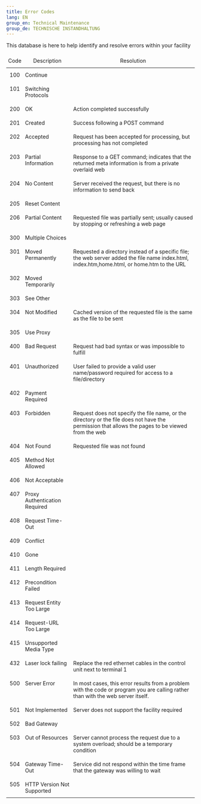```yaml
---
title: Error Codes
lang: EN
group_en: Technical Maintenance
group_de: TECHNISCHE INSTANDHALTUNG
---
```


This database is here to help identify and resolve errors within your facility

<style type="text/css">
.tg  {border-collapse:collapse;border-spacing:0;margin:0px auto;}
.tg td{border-style:solid;border-width:0px;font-size:14px;overflow:hidden;
  padding:10px 5px;word-break:normal;}
.tg th{border-style:solid;border-width:0px;font-size:14px;font-weight:normal;
  overflow:hidden;padding:10px 5px;word-break:normal;}
.tg .tg-baqh{text-align:center;vertical-align:top}
.tg .tg-u5z2{font-family:inherit;text-align:center;vertical-align:top}
.tg .tg-0lax{text-align:left;vertical-align:top}
tr:hover {background-color: coral;}
</style>
<table class="tg">
<thead>
  <tr>
    <th class="tg-u5z2">Code</th>
    <th class="tg-baqh">Description</th>
    <th class="tg-baqh">Resolution</th>
  </tr>
</thead>
<tbody>
  <tr>
    <td class="tg-baqh">100</td>
    <td class="tg-0lax">Continue</td>
    <td class="tg-0lax"></td>
  </tr>
  <tr>
    <td class="tg-baqh">101</td>
    <td class="tg-0lax">Switching Protocols</td>
    <td class="tg-0lax"></td>
  </tr>
  <tr>
    <td class="tg-baqh">200</td>
    <td class="tg-0lax">OK</td>
    <td class="tg-0lax">Action completed successfully</td>
  </tr>
  <tr>
    <td class="tg-baqh">201</td>
    <td class="tg-0lax">Created</td>
    <td class="tg-0lax">Success following a POST command</td>
  </tr>
  <tr>
    <td class="tg-baqh">202</td>
    <td class="tg-0lax">Accepted</td>
    <td class="tg-0lax">Request has been accepted for processing, but processing has not completed</td>
  </tr>
  <tr>
    <td class="tg-baqh">203</td>
    <td class="tg-0lax">Partial Information</td>
    <td class="tg-0lax">Response to a GET command; indicates that the returned meta information is from a private overlaid web</td>
  </tr>
  <tr>
    <td class="tg-baqh">204</td>
    <td class="tg-0lax">No Content</td>
    <td class="tg-0lax">Server received the request, but there is no information to send back</td>
  </tr>
  <tr>
    <td class="tg-baqh">205</td>
    <td class="tg-0lax">Reset Content</td>
    <td class="tg-0lax"></td>
  </tr>
  <tr>
    <td class="tg-baqh">206</td>
    <td class="tg-0lax">Partial Content</td>
    <td class="tg-0lax">Requested file was partially sent; usually caused by stopping or refreshing a web page</td>
  </tr>
  <tr>
    <td class="tg-baqh">300</td>
    <td class="tg-0lax">Multiple Choices</td>
    <td class="tg-0lax"></td>
  </tr>
  <tr>
    <td class="tg-baqh">301</td>
    <td class="tg-0lax">Moved Permanently</td>
    <td class="tg-0lax">Requested a directory instead of a specific file; the web server added the file name index.html, index.htm,home.html, or home.htm to the URL</td>
  </tr>
  <tr>
    <td class="tg-baqh">302</td>
    <td class="tg-0lax">Moved Temporarily</td>
    <td class="tg-0lax"></td>
  </tr>
  <tr>
    <td class="tg-baqh">303</td>
    <td class="tg-0lax">See Other</td>
    <td class="tg-0lax"></td>
  </tr>
  <tr>
    <td class="tg-baqh">304</td>
    <td class="tg-0lax">Not Modified</td>
    <td class="tg-0lax">Cached version of the requested file is the same as the file to be sent</td>
  </tr>
  <tr>
    <td class="tg-baqh">305</td>
    <td class="tg-0lax">Use Proxy</td>
    <td class="tg-0lax"></td>
  </tr>
  <tr>
    <td class="tg-baqh">400</td>
    <td class="tg-0lax">Bad Request</td>
    <td class="tg-0lax">Request had bad syntax or was impossible to fulfill</td>
  </tr>
  <tr>
    <td class="tg-baqh">401</td>
    <td class="tg-0lax">Unauthorized</td>
    <td class="tg-0lax">User failed to provide a valid user name/password required for access to a file/directory</td>
  </tr>
  <tr>
    <td class="tg-baqh">402</td>
    <td class="tg-0lax">Payment Required</td>
    <td class="tg-0lax"></td>
  </tr>
  <tr>
    <td class="tg-baqh">403</td>
    <td class="tg-0lax">Forbidden</td>
    <td class="tg-0lax">Request does not specify the file name, or the directory or the file does not have the permission that allows the pages to be viewed from the web</td>
  </tr>
  <tr>
    <td class="tg-baqh">404</td>
    <td class="tg-0lax">Not Found</td>
    <td class="tg-0lax">Requested file was not found</td>
  </tr>
  <tr>
    <td class="tg-baqh">405</td>
    <td class="tg-0lax">Method Not Allowed</td>
    <td class="tg-0lax"></td>
  </tr>
  <tr>
    <td class="tg-baqh">406</td>
    <td class="tg-0lax">Not Acceptable</td>
    <td class="tg-0lax"></td>
  </tr>
  <tr>
    <td class="tg-baqh">407</td>
    <td class="tg-0lax">Proxy Authentication Required</td>
    <td class="tg-0lax"></td>
  </tr>
  <tr>
    <td class="tg-baqh">408</td>
    <td class="tg-0lax">Request Time-Out</td>
    <td class="tg-0lax"></td>
  </tr>
  <tr>
    <td class="tg-baqh">409</td>
    <td class="tg-0lax">Conflict</td>
    <td class="tg-0lax"></td>
  </tr>
  <tr>
    <td class="tg-baqh">410</td>
    <td class="tg-0lax">Gone</td>
    <td class="tg-0lax"></td>
  </tr>
  <tr>
    <td class="tg-baqh">411</td>
    <td class="tg-0lax">Length Required</td>
    <td class="tg-0lax"></td>
  </tr>
  <tr>
    <td class="tg-baqh">412</td>
    <td class="tg-0lax">Precondition Failed</td>
    <td class="tg-0lax"></td>
  </tr>
  <tr>
    <td class="tg-baqh">413</td>
    <td class="tg-0lax">Request Entity Too Large</td>
    <td class="tg-0lax"></td>
  </tr>
  <tr>
    <td class="tg-baqh">414</td>
    <td class="tg-0lax">Request-URL Too Large</td>
    <td class="tg-0lax"></td>
  </tr>
  <tr>
    <td class="tg-baqh">415</td>
    <td class="tg-0lax">Unsupported Media Type</td>
    <td class="tg-0lax"></td>
  </tr>
  <tr>
    <td class="tg-baqh">432</td>
    <td class="tg-0lax">Laser lock failing</td>
    <td class="tg-0lax">Replace the red ethernet cables in the control unit next to terminal 1</td>
  </tr>
  <tr>
    <td class="tg-baqh">500</td>
    <td class="tg-0lax">Server Error</td>
    <td class="tg-0lax">In most cases, this error results from a problem with the code or program you are calling rather than with the web server itself.</td>
  </tr>
  <tr>
    <td class="tg-baqh">501</td>
    <td class="tg-0lax">Not Implemented</td>
    <td class="tg-0lax">Server does not support the facility required</td>
  </tr>
  <tr>
    <td class="tg-baqh">502</td>
    <td class="tg-0lax">Bad Gateway</td>
    <td class="tg-0lax"></td>
  </tr>
  <tr>
    <td class="tg-baqh">503</td>
    <td class="tg-0lax">Out of Resources</td>
    <td class="tg-0lax">Server cannot process the request due to a system overload; should be a temporary condition</td>
  </tr>
  <tr>
    <td class="tg-baqh">504</td>
    <td class="tg-0lax">Gateway Time-Out</td>
    <td class="tg-0lax">Service did not respond within the time frame that the gateway was willing to wait</td>
  </tr>
  <tr>
    <td class="tg-baqh">505</td>
    <td class="tg-0lax">HTTP Version Not Supported</td>
    <td class="tg-0lax"></td>
  </tr>
</tbody>
</table>